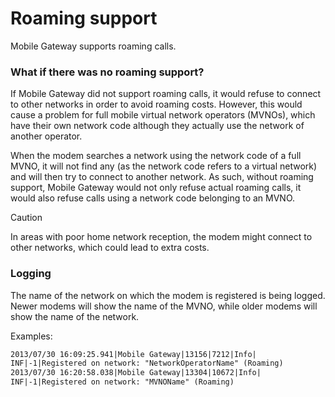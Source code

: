 # Roaming support

Mobile Gateway supports roaming calls.

### What if there was no roaming support?

If Mobile Gateway did not support roaming calls, it would refuse to connect to other networks in order to avoid roaming costs. However, this would cause a problem for full mobile virtual network operators (MVNOs), which have their own network code although they actually use the network of another operator.

When the modem searches a network using the network code of a full MVNO, it will not find any (as the network code refers to a virtual network) and will then try to connect to another network. As such, without roaming support, Mobile Gateway would not only refuse actual roaming calls, it would also refuse calls using a network code belonging to an MVNO.

> [!CAUTION]
> In areas with poor home network reception, the modem might connect to other networks, which could lead to extra costs.

### Logging

The name of the network on which the modem is registered is being logged. Newer modems will show the name of the MVNO, while older modems will show the name of the network.

Examples:

```txt
2013/07/30 16:09:25.941|Mobile Gateway|13156|7212|Info|   
INF|-1|Registered on network: "NetworkOperatorName" (Roaming)
2013/07/30 16:20:58.038|Mobile Gateway|13304|10672|Info|  
INF|-1|Registered on network: "MVNOName" (Roaming)           
```

